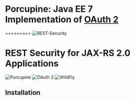  # Porcupine: Java EE 7 Implementation of [OAuth 2](http://oauth.net/2/)
=========
![REST-Security](https://github.com/maltron/Porcupine/blob/master/server/javaee/7/porcupine/images/rest-security.jpg)
# REST Security for JAX-RS 2.0 Applications

![Porcupine](https://github.com/maltron/Porcupine/blob/master/server/javaee/7/porcupine/images/porcupine-icon48.png)
![OAuth 2](https://github.com/maltron/Porcupine/blob/master/server/javaee/7/porcupine/images/oauth-2-sm.png)
![WildFly](https://www.jboss.org/dms/wildfly_splash/splash_wildflylogo_small.png)


Installation
------------


